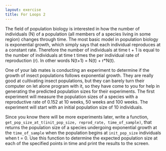 ```yaml
---
layout: exercise
title: For Loops 2
---
```


The field of population biology is interested in how the number of
individuals (N) of a population (all members of a species living in some
region) changes through time. The most basic model in population biology
is exponential growth, which simply says that each individual reproduces
at a constant rate. Therefore the number of individuals at time t + 1 is
equal to the number of individuals at time t times the per individual
rate of reproduction (r). In other words N(t+1) = N(t) + r\*N(t).

One of your lab mates is conducting an experiment to determine if the
growth of insect populations follows exponential growth. They are really
good at cultivating insect populations, but they can barely turn their
computer on let alone program with it, so they have come to you for help
in generating the predicted population sizes for their experiments. The
first experiment will measure the population sizes of a species with a
reproductive rate of 0.152 at 10 weeks, 50 weeks and 100 weeks. The
experiment will start with an initial population size of 10 individuals.

Since you know there will be more experiments later, write a function,
`get_pop_size_at_t(init_pop_size, reprod_rate,
time_of_sample)`, that returns the population size of a species
undergoing exponential growth at the `time_of_sample` when the
population begins at `init_pop_size` individuals when t = 0. Use
this function to determine the expected population size at each of the
specified points in time and print the results to the screen.
